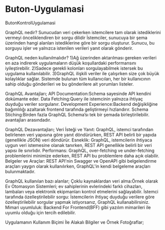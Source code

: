 # Buton-Uygulamasi
ButonKontrolUygulamasi

GraphQL nedir?
Sunucudan veri çekerken istemcilere tam olarak istediklerini vermeyi önceliklendiren bir sorgu dilidir
İstemciler, sunucuya bir şema üzerinden hangi alanları istediklerine göre bir sorgu oluşturur. Sunucu, bu sorguyu işler ve yalnızca istenilen verileri yanıt olarak gönderir.

GraphQL neden kullanılmalıdır?
1)Ağ üzerinden aktarılması gereken verileri en aza indirerek uygulamaların düşük koşullardaki performansını iyileştirebilir.
2)Sadece gerekli kolonları sorgulayabilmek istersek bu uygulama kullanılabilir.
3)GraphQL ilişkili veriler ile çalışırken size çok büyük kolaylıklar sağlar. Sistemde bulunan tüm kullanıcıları, her bir kullanıcının sahip olduğu gönderileri ve bu gönderilere ait yorumları listeler.

GraphQL Avantajları;
API Documentation:Schema sayesinde API kendini dokümante eder.
Data Fetching:Query ile istemcinin yalnızca ihtiyaç duyduğu veriler sorgulanır.
Development Experience:Backend değişikliğine bağımlılığı azaltarak frontend tarafında geliştirmeyi hızlandırır.
Schema Stiching:Birden fazla GraphQL Schema’sı tek bir şemada birleştirilebilir.
avantajları arasındadır.

GraphQL Dezavantajları;
Veri İsteği ve Yanıt: GraphQL, istemci tarafından belirlenen veri yapısına göre yanıt döndürürken, REST API belirli bir yapıda (genellikle JSON) veri döndürür.
Esneklik: GraphQL, istemcilerin ihtiyaca uygun veri istemesine olanak tanırken, REST API genellikle belirli bir veri yapısı ile sınırlıdır.
Performans: GraphQL, over-fetching ve under-fetching problemlerini minimize ederken, REST API bu problemlere daha açık olabilir.
Belgeler ve Araçlar: REST API'nin Swagger ve OpenAPI gibi belgelendirme araçları yaygın olarak kullanılırken, GraphQL'in kendi belgeleme araçları bulunmaktadır.

GraphQL kullanılan bazı alanlar;
Çoklu kaynaklardan veri alma:Örnek olarak Ev Otomasyon Sistemleri; ev sahiplerinin evlerindeki farklı cihazları, lambaları veya elektronik ekipmanları kontrol etmelerini sağlayabilir.
İstemci tarafında özelleştirilebilir sorgu: İstemcilerin ihtiyaç duyduğu verilere göre özelleştirilebilir sorgular yapmak istiyorsanız, GraphQL kullanabilirsiniz.
Mimari uyumluluk: Backend For Frontend(BFF) gibi yazılım mimarileri ile uyumlu olduğu için tercih edilebilir.

Uygulamanın Kullanım Biçimi İle Alakalı Bilgiler ve Örnek Fotoğraflar;



